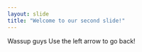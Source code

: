 ```yaml
---
layout: slide
title: "Welcome to our second slide!"
---
```

Wassup guys
Use the left arrow to go back!
